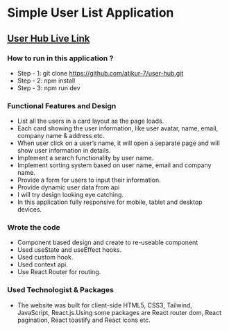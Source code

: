 # Simple User List Application

## [User Hub Live Link](https://user-hub-a7a7e.web.app/)

### How to run in this application ?

- Step - 1: git clone https://github.com/atikur-7/user-hub.git
- Step - 2: npm install
- Step - 3: npm run dev

### Functional Features and Design

- List all the users in a card layout as the page loads.
- Each card showing the user information, like user avatar, name, email, company name & address etc.
- When user click on a user’s name, it will open a separate page and will show user information in details.
- Implement a search functionality by user name.
- Implement sorting system based on user name, email and company name.
- Provide a form for users to input their information.
- Provide dynamic user data from api
- I will try design looking eye catching.
- In this application fully responsive for mobile, tablet and desktop devices.

### Wrote the code

- Component based design and create to re-useable component
- Used useState and useEffect hooks.
- Used custom hook.
- Used context api.
- Use React Router for routing.

### Used Technologist & Packages

- The website was built for client-side HTML5, CSS3, Tailwind, JavaScript, React.js.Using some packages are React router dom, React pagination, React toastify and React icons etc.
